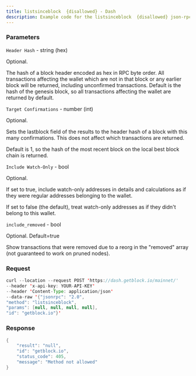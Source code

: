 ```yaml
---
title: listsinceblock  {disallowed} - Dash
description: Example code for the listsinceblock  {disallowed} json-rpc method. Сomplete guide on how to use listsinceblock  {disallowed} json-rpc in GetBlock.io Web3 documentation.
---
```


### Parameters


`Header Hash` - string (hex)

Optional.

The hash of a block header encoded as hex in RPC byte order. All
transactions affecting the wallet which are not in that block or any
earlier block will be returned, including unconfirmed transactions.
Default is the hash of the genesis block, so all transactions affecting
the wallet are returned by default.

`Target Confirmations` - number (int)

Optional.

Sets the lastblock field of the results to the header hash of a block
with this many confirmations. This does not affect which transactions
are returned.

Default is 1, so the hash of the most recent block on the local best
block chain is returned.

`Include Watch-Only` - bool

Optional.

If set to true, include watch-only addresses in details and calculations
as if they were regular addresses belonging to the wallet.

If set to false (the default), treat watch-only addresses as if they
didn't belong to this wallet.

`include_removed` - bool

Optional. Default=true

Show transactions that were removed due to a reorg in the "removed"
array (not guaranteed to work on pruned nodes).

### Request

``` java
curl --location --request POST 'https://dash.getblock.io/mainnet/' 
--header 'x-api-key: YOUR-API-KEY' 
--header 'Content-Type: application/json' 
--data-raw '{"jsonrpc": "2.0",
"method": "listsinceblock",
"params": [null, null, null, null],
"id": "getblock.io"}'
```

###  Response

``` java
{
    "result": "null",
    "id": "getblock.io",
    "status_code": 405,
    "message": "Method not allowed"
}
```

